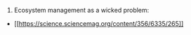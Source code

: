 1. Ecosystem management as a wicked problem:
* [[https://science.sciencemag.org/content/356/6335/265]]